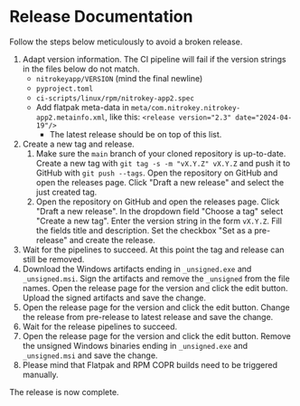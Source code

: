 # Release Documentation

Follow the steps below meticulously to avoid a broken release.

1. Adapt version information.
   The CI pipeline will fail if the version strings in the files below do not match.
   * `nitrokeyapp/VERSION` (mind the final newline)
   * `pyproject.toml` 
   * `ci-scripts/linux/rpm/nitrokey-app2.spec` 
   * Add flatpak meta-data in `meta/com.nitrokey.nitrokey-app2.metainfo.xml`, 
     like this: `<release version="2.3" date="2024-04-19"/>` 
     * The latest release should be on top of this list.
2. Create a new tag and release.
   1. Make sure the `main` branch of your cloned repository is up-to-date.
      Create a new tag with `git tag -s -m "vX.Y.Z" vX.Y.Z` and push it to GitHub with `git push --tags`.
      Open the repository on GitHub and open the releases page.
      Click "Draft a new release" and select the just created tag.
   2. Open the repository on GitHub and open the releases page.
      Click "Draft a new release".
      In the dropdown field "Choose a tag" select "Create a new tag".
      Enter the version string in the form `vX.Y.Z`.
   Fill the fields title and description.
   Set the checkbox "Set as a pre-release" and create the release.
3. Wait for the pipelines to succeed.
   At this point the tag and release can still be removed.
4. Download the Windows artifacts ending in `_unsigned.exe` and `_unsigned.msi`.
   Sign the artifacts and remove the `_unsigned` from the file names.
   Open the release page for the version and click the edit button.
   Upload the signed artifacts and save the change.
5. Open the release page for the version and click the edit button.
   Change the release from pre-release to latest release and save the change.
6. Wait for the release pipelines to succeed.
7. Open the release page for the version and click the edit button.
   Remove the unsigned Windows binaries ending in `_unsigned.exe` and `_unsigned.msi` and save the change.
8. Please mind that Flatpak and RPM COPR builds need to be triggered manually.

The release is now complete.
